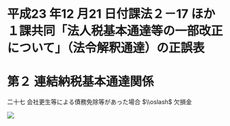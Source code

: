 # 平成23 年12 月21 日付課法２－17 ほか１課共同「法人税基本通達等の一部改正について」（法令解釈通達）の正誤表

# 第２ 連結納税基本通達関係

二十七 会社更生等による債務免除等があった場合 $\\oslash$ 欠損金

![](https://www.nta.go.jp/tmp/cc42b858-1645-4c38-84c3-adb17a27d03d/images/e38d5ce743d996bd070757ac9a303adc9c8dd51e0e4241d3196b346eb54c1b0d.jpg)
